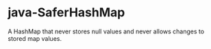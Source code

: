 # java-SaferHashMap
A HashMap that never stores null values and never allows changes to stored map values.

